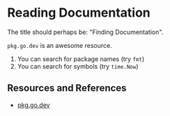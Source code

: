 # Reading Documentation

The title should perhaps be: "Finding Documentation".

`pkg.go.dev` is an awesome resource.


1. You can search for package names (try `fmt`)
2. You can search for symbols (try `time.Now`)

## Resources and References

- [pkg.go.dev](https://pkg.go.dev/)
